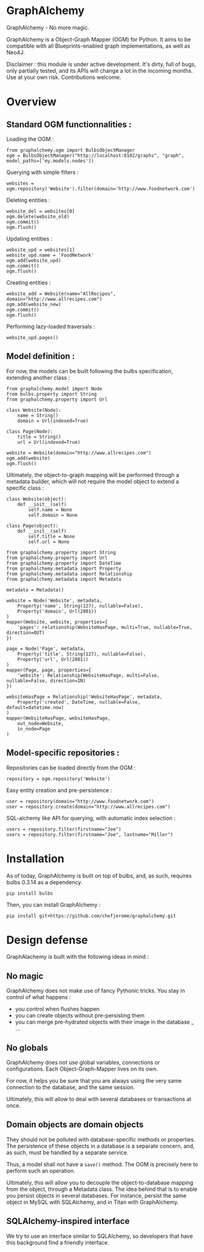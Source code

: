 GraphAlchemy
============

GraphAlchemy - No more magic.

GraphAlchemy is a Object-Graph Mapper (OGM) for Python. It aims to be compatible
with all Blueprints-enabled graph implementations, as well as Neo4J. 

Disclaimer : this module is under active development. It's dirty, full of bugs,
only partially tested, and its APIs will change a lot in the incoming months. Use
at your own risk. Contributions welcome.


# Overview

## Standard OGM functionnalities : 

Loading the OGM :

    from graphalchemy.ogm import BulbsObjectManager
    ogm = BulbsObjectManager("http://localhost:8182/graphs", "graph", model_paths=['my.models.nodes'])

Querying with simple filters :

    websites = ogm.repository('Website').filter(domain='http://www.foodnetwork.com')

Deleting entities :

    website_del = websites[0]
    ogm.delete(website_old)
    ogm.commit()
    ogm.flush()

Updating entities :

    website_upd = websites[1]
    website_upd.name = 'FoodNetwork'
    ogm.add(website_upd)
    ogm.commit()
    ogm.flush()

Creating entities :

    website_add = Website(name="AllRecipes", domain="http://www.allrecipes.com")
    ogm.add(website_new)
    ogm.commit()
    ogm.flush()

Performing lazy-loaded traversals :

    website_upd.pages()


## Model definition :

For now, the models can be built following the bulbs specification, extending 
another class : 

    from graphalchemy.model import Node
    from bulbs.property import String
    from graphalchemy.property import Url

    class Website(Node):
        name = String()
        domain = Url(indexed=True)

    class Page(Node):
        title = String()
        url = Url(indexed=True)

    website = Website(domain="http://www.allrecipes.com")
    ogm.add(website)
    ogm.flush()


Ultimately, the object-to-graph mapping will be performed through a metadata builder, 
which will not require the model object to extend a specific class :


    class Website(object):
        def __init__(self)
            self.name = None
            self.domain = None

    class Page(object):
        def __init__(self)
            self.title = None
            self.url = None

    from graphalchemy.property import String
    from graphalchemy.property import Url
    from graphalchemy.property import DateTime
    from graphalchemy.metadata import Property
    from graphalchemy.metadata import Relationship
    from graphalchemy.metadata import Metadata

    metadata = Metadata()

    website = Node('Website', metadata,
        Property('name', String(127), nullable=False),
        Property('domain', Url(2801))
    )
    mapper(Website, website, properties={
        'pages': relationship(WebsiteHasPage, multi=True, nullable=True, direction=OUT)
    })

    page = Node('Page', metadata,
        Property('title', String(127), nullable=False),
        Property('url', Url(2801))
    )
    mapper(Page, page, properties={
        'website': Relationship(WebsiteHasPage, multi=False, nullable=False, direction=IN)
    })

    websiteHasPage = Relationship('WebsiteHasPage', metadata, 
        Property('created', DateTime, nullable=False, default=datetime.now)
    )
    mapper(WebsiteHasPage, websiteHasPage, 
        out_node=Website,
        in_node=Page
    )



## Model-specific repositories :

Repositories can be loaded directly from the OGM :

    repository = ogm.repository('Website')

Easy entity creation and pre-persistence :

    user = repository(domain="http://www.foodnetwork.com")
    user = repository.create(domain="http://www.allrecipes.com")

SQL-alchemy like API for querying, with automatic index selection :

    users = repository.filter(firstname="Joe")
    users = repository.filter(firstname="Joe", lastname="Miller")


# Installation

As of today, GraphAlchemy is built on top of bulbs, and, as such, requires bulbs
0.3.14 as a dependency.

```
pip install bulbs
```

Then, you can install GraphAlchemy :

```
pip install git+https://github.com/chefjerome/graphalchemy.git
```


# Design defense

GraphAlachemy is built with the following ideas in mind : 

## No magic 

GraphAlchemy does not make use of fancy Pythonic tricks. You stay in control of 
what happens : 
- you control when flushes happen
- you can create objects without pre-persisting them
- you can merge pre-hydrated objects with their image in the database
_ ...

## No globals

GraphAlchemy does not use global variables, connections or configurations. Each
Object-Graph-Mapper lives on its own. 

For now, it helps you be sure that you are always using the very same connection 
to the database, and the same session.

Ultimately, this will allow to deal with several databases or transactions at once.

## Domain objects are domain objects

They should not be polluted with database-specific methods or properties. The 
persistence of these objects in a database is a separate concern, and, as such, 
must be handled by a separate service.

Thus, a model shall not have a `save()` method. The OGM is precisely here to 
perform such an operation.

Ultimately, this will allow you to decouple the object-to-database mapping from
the object, through a Metadata class. The idea behind that is to enable you 
persist objects in several databases. For instance, persist the same object
in MySQL with SQLAlchemy, and in Titan with GraphAlchemy.

## SQLAlchemy-inspired interface

We try to use an interface similar to SQLAlchemy, so developers that have this 
background find a friendly interface.


